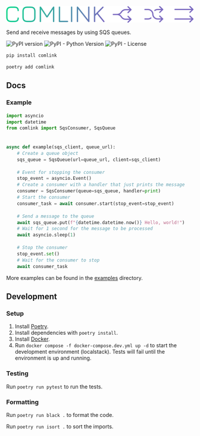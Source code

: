 ![Comlink logo](https://raw.githubusercontent.com/art1415926535/comlink/main/assets/logo.svg)

Send and receive messages by using SQS queues.

![PyPI version](https://badge.fury.io/py/comlink.svg)
![PyPI - Python Version](https://img.shields.io/pypi/pyversions/comlink)
![PyPI - License](https://img.shields.io/pypi/l/comlink)

```bash
pip install comlink
```

```bash
poetry add comlink
```

## Docs
### Example

```python
import asyncio
import datetime
from comlink import SqsConsumer, SqsQueue


async def example(sqs_client, queue_url):
    # Create a queue object
    sqs_queue = SqsQueue(url=queue_url, client=sqs_client)

    # Event for stopping the consumer
    stop_event = asyncio.Event()
    # Create a consumer with a handler that just prints the message
    consumer = SqsConsumer(queue=sqs_queue, handler=print)
    # Start the consumer
    consumer_task = await consumer.start(stop_event=stop_event)

    # Send a message to the queue
    await sqs_queue.put(f"{datetime.datetime.now()} Hello, world!")
    # Wait for 1 second for the message to be processed
    await asyncio.sleep(1)

    # Stop the consumer
    stop_event.set()
    # Wait for the consumer to stop
    await consumer_task
```

More examples can be found in the [examples](https://github.com/art1415926535/comlink/tree/main/examples) directory.


## Development

### Setup

1. Install [Poetry](https://python-poetry.org/).
1. Install dependencies with `poetry install`.
1. Install [Docker](https://www.docker.com/).
1. Run `docker compose -f docker-compose.dev.yml up -d` to start 
the development environment (localstack). Tests will fail until the environment is up and running.


### Testing

Run `poetry run pytest` to run the tests.


### Formatting

Run `poetry run black .` to format the code.

Run `poetry run isort .` to sort the imports.
